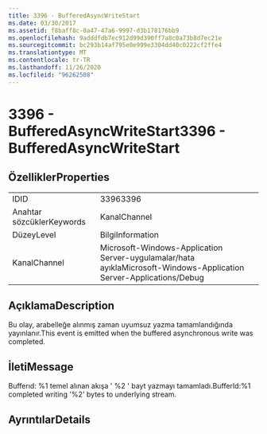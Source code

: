 ```yaml
---
title: 3396 - BufferedAsyncWriteStart
ms.date: 03/30/2017
ms.assetid: f8baff8c-0a47-47a6-9997-d3b178176bb9
ms.openlocfilehash: 9adddfdb7ec912d99d390ff7a8c0a73b8d7ec21e
ms.sourcegitcommit: bc293b14af795e0e999e3304dd40c0222cf2ffe4
ms.translationtype: MT
ms.contentlocale: tr-TR
ms.lasthandoff: 11/26/2020
ms.locfileid: "96262508"
---
```

# <a name="3396---bufferedasyncwritestart"></a><span data-ttu-id="41a3e-102">3396 - BufferedAsyncWriteStart</span><span class="sxs-lookup"><span data-stu-id="41a3e-102">3396 - BufferedAsyncWriteStart</span></span>

## <a name="properties"></a><span data-ttu-id="41a3e-103">Özellikler</span><span class="sxs-lookup"><span data-stu-id="41a3e-103">Properties</span></span>  
  
|||  
|-|-|  
|<span data-ttu-id="41a3e-104">ID</span><span class="sxs-lookup"><span data-stu-id="41a3e-104">ID</span></span>|<span data-ttu-id="41a3e-105">3396</span><span class="sxs-lookup"><span data-stu-id="41a3e-105">3396</span></span>|  
|<span data-ttu-id="41a3e-106">Anahtar sözcükler</span><span class="sxs-lookup"><span data-stu-id="41a3e-106">Keywords</span></span>|<span data-ttu-id="41a3e-107">Kanal</span><span class="sxs-lookup"><span data-stu-id="41a3e-107">Channel</span></span>|  
|<span data-ttu-id="41a3e-108">Düzey</span><span class="sxs-lookup"><span data-stu-id="41a3e-108">Level</span></span>|<span data-ttu-id="41a3e-109">Bilgi</span><span class="sxs-lookup"><span data-stu-id="41a3e-109">Information</span></span>|  
|<span data-ttu-id="41a3e-110">Kanal</span><span class="sxs-lookup"><span data-stu-id="41a3e-110">Channel</span></span>|<span data-ttu-id="41a3e-111">Microsoft-Windows-Application Server-uygulamalar/hata ayıkla</span><span class="sxs-lookup"><span data-stu-id="41a3e-111">Microsoft-Windows-Application Server-Applications/Debug</span></span>|  
  
## <a name="description"></a><span data-ttu-id="41a3e-112">Açıklama</span><span class="sxs-lookup"><span data-stu-id="41a3e-112">Description</span></span>  

 <span data-ttu-id="41a3e-113">Bu olay, arabelleğe alınmış zaman uyumsuz yazma tamamlandığında yayınlanır.</span><span class="sxs-lookup"><span data-stu-id="41a3e-113">This event is emitted when the buffered asynchronous write was completed.</span></span>  
  
## <a name="message"></a><span data-ttu-id="41a3e-114">İleti</span><span class="sxs-lookup"><span data-stu-id="41a3e-114">Message</span></span>  

 <span data-ttu-id="41a3e-115">Bufferıd: %1 temel alınan akışa ' %2 ' bayt yazmayı tamamladı.</span><span class="sxs-lookup"><span data-stu-id="41a3e-115">BufferId:%1 completed writing '%2' bytes to underlying stream.</span></span>  
  
## <a name="details"></a><span data-ttu-id="41a3e-116">Ayrıntılar</span><span class="sxs-lookup"><span data-stu-id="41a3e-116">Details</span></span>
